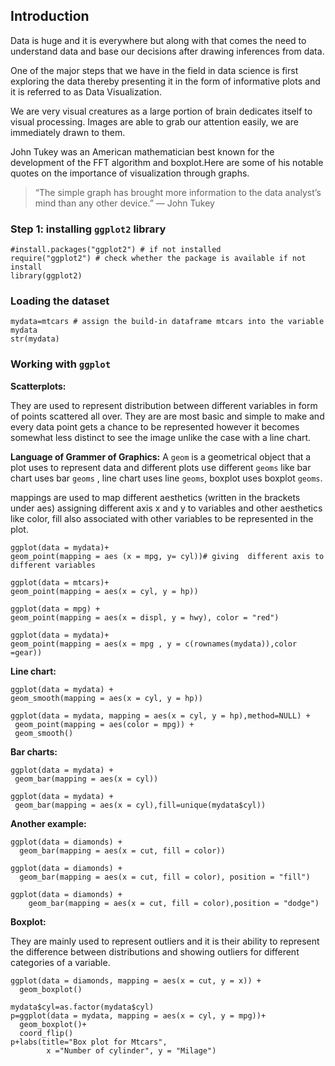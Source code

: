 ## Introduction

Data is huge and it is everywhere but along with that comes the need to understand data and base our decisions after drawing inferences from data.

One of the major steps that we have in the field in data science is first exploring the data thereby presenting it in the form of informative plots and it is referred to as Data Visualization.

We are very visual creatures as a large portion of brain dedicates itself to visual processing. Images are able to grab our attention easily, we are immediately drawn to them. 

John Tukey was an American mathematician best known for the development of the FFT algorithm and boxplot.Here are some of his notable quotes on the importance of visualization through graphs.

>“The simple graph has brought more information to the data analyst’s mind than any other device.” — John Tukey


### Step 1: installing `ggplot2` library

```{r}
#install.packages("ggplot2") # if not installed
require("ggplot2") # check whether the package is available if not install
library(ggplot2)
```

### Loading the dataset


```{r}
mydata=mtcars # assign the build-in dataframe mtcars into the variable mydata
str(mydata)
```

### Working with `ggplot`


**Scatterplots:**

They are used to represent distribution between different variables in form of points scattered all over. They are are most basic and simple to make and every data point gets a chance to be represented however it becomes somewhat less distinct to see the image unlike the case with a line chart.

**Language of Grammer of Graphics:** A `geom` is a geometrical object that a plot uses to represent data and different plots use different `geoms` like bar chart uses bar `geoms` , line chart uses line `geoms`, boxplot uses boxplot `geoms`.

mappings are used to map different aesthetics (written in the brackets under aes) assigning different axis x and y to variables and other aesthetics like color, fill also associated with other variables to be represented in the plot.


```{r}
ggplot(data = mydata)+
geom_point(mapping = aes (x = mpg, y= cyl))# giving  different axis to different variables 
```


```{r}
ggplot(data = mtcars)+
geom_point(mapping = aes(x = cyl, y = hp))
```

```{r}
ggplot(data = mpg) + 
geom_point(mapping = aes(x = displ, y = hwy), color = "red")
```

```{r}
ggplot(data = mydata)+
geom_point(mapping = aes(x = mpg , y = c(rownames(mydata)),color =gear))
```

**Line chart:**

```{r}
ggplot(data = mydata) + 
geom_smooth(mapping = aes(x = cyl, y = hp))
```


```{r}
ggplot(data = mydata, mapping = aes(x = cyl, y = hp),method=NULL) + 
 geom_point(mapping = aes(color = mpg)) + 
 geom_smooth()
```

**Bar charts:**

```{r}
ggplot(data = mydata) + 
 geom_bar(mapping = aes(x = cyl))
```

```{r}
ggplot(data = mydata) + 
 geom_bar(mapping = aes(x = cyl),fill=unique(mydata$cyl))
```
**Another example:**

```{r}
ggplot(data = diamonds) + 
  geom_bar(mapping = aes(x = cut, fill = color))
```

```{r}
ggplot(data = diamonds) + 
  geom_bar(mapping = aes(x = cut, fill = color), position = "fill")
```

```{r}
ggplot(data = diamonds) + 
    geom_bar(mapping = aes(x = cut, fill = color),position = "dodge")
```
**Boxplot:**

They are mainly used to represent outliers and it is their ability to represent the difference between distributions and showing outliers for different categories of a variable.

```{r}
ggplot(data = diamonds, mapping = aes(x = cut, y = x)) + 
  geom_boxplot()
```
```{r}
mydata$cyl=as.factor(mydata$cyl)
p=ggplot(data = mydata, mapping = aes(x = cyl, y = mpg))+
  geom_boxplot()+
  coord_flip()
p+labs(title="Box plot for Mtcars",
        x ="Number of cylinder", y = "Milage")
```
